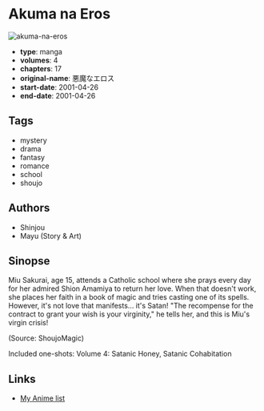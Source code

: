 # Akuma na Eros

![akuma-na-eros](https://cdn.myanimelist.net/images/manga/1/78909.jpg)

-   **type**: manga
-   **volumes**: 4
-   **chapters**: 17
-   **original-name**: 悪魔なエロス
-   **start-date**: 2001-04-26
-   **end-date**: 2001-04-26

## Tags

-   mystery
-   drama
-   fantasy
-   romance
-   school
-   shoujo

## Authors

-   Shinjou
-   Mayu (Story & Art)

## Sinopse

Miu Sakurai, age 15, attends a Catholic school where she prays every day for her admired Shion Amamiya to return her love. When that doesn't work, she places her faith in a book of magic and tries casting one of its spells. However, it's not love that manifests... it's Satan! "The recompense for the contract to grant your wish is your virginity," he tells her, and this is Miu's virgin crisis!

(Source: ShoujoMagic)

Included one-shots:
Volume 4: Satanic Honey, Satanic Cohabitation

## Links

-   [My Anime list](https://myanimelist.net/manga/677/Akuma_na_Eros)
